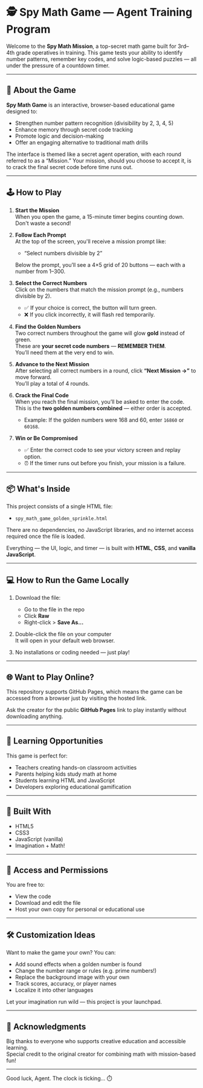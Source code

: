 # 🕵️ Spy Math Game — Agent Training Program

Welcome to the **Spy Math Mission**, a top-secret math game built for 3rd–4th grade operatives in training. This game tests your ability to identify number patterns, remember key codes, and solve logic-based puzzles — all under the pressure of a countdown timer.

---

## 🎯 About the Game

**Spy Math Game** is an interactive, browser-based educational game designed to:
- Strengthen number pattern recognition (divisibility by 2, 3, 4, 5)
- Enhance memory through secret code tracking
- Promote logic and decision-making
- Offer an engaging alternative to traditional math drills

The interface is themed like a secret agent operation, with each round referred to as a “Mission.” Your mission, should you choose to accept it, is to crack the final secret code before time runs out.

---

## 🕹️ How to Play

1. **Start the Mission**  
   When you open the game, a 15-minute timer begins counting down. Don't waste a second!

2. **Follow Each Prompt**  
   At the top of the screen, you'll receive a mission prompt like:
   - “Select numbers divisible by 2”

   Below the prompt, you’ll see a 4×5 grid of 20 buttons — each with a number from 1–300.

3. **Select the Correct Numbers**  
   Click on the numbers that match the mission prompt (e.g., numbers divisible by 2).  
   - ✅ If your choice is correct, the button will turn green.
   - ❌ If you click incorrectly, it will flash red temporarily.

4. **Find the Golden Numbers**  
   Two correct numbers throughout the game will glow **gold** instead of green.  
   These are **your secret code numbers** — **REMEMBER THEM**.  
   You’ll need them at the very end to win.

5. **Advance to the Next Mission**  
   After selecting all correct numbers in a round, click **“Next Mission →”** to move forward.  
   You’ll play a total of 4 rounds.

6. **Crack the Final Code**  
   When you reach the final mission, you’ll be asked to enter the code.  
   This is the **two golden numbers combined** — either order is accepted.  
   - Example: If the golden numbers were 168 and 60, enter `16860` or `60168`.

7. **Win or Be Compromised**  
   - ✅ Enter the correct code to see your victory screen and replay option.
   - ⏰ If the timer runs out before you finish, your mission is a failure.

---

## 📦 What's Inside

This project consists of a single HTML file:
- `spy_math_game_golden_sprinkle.html`

There are no dependencies, no JavaScript libraries, and no internet access required once the file is loaded.

Everything — the UI, logic, and timer — is built with **HTML**, **CSS**, and **vanilla JavaScript**.

---

## 💻 How to Run the Game Locally

1. Download the file:
   - Go to the file in the repo
   - Click **Raw**
   - Right-click > **Save As...**

2. Double-click the file on your computer  
   It will open in your default web browser.

3. No installations or coding needed — just play!

---

## 🌐 Want to Play Online?

This repository supports GitHub Pages, which means the game can be accessed from a browser just by visiting the hosted link.

Ask the creator for the public **GitHub Pages** link to play instantly without downloading anything.

---

## 👀 Learning Opportunities

This game is perfect for:
- Teachers creating hands-on classroom activities
- Parents helping kids study math at home
- Students learning HTML and JavaScript
- Developers exploring educational gamification

---

## 🧠 Built With

- HTML5
- CSS3
- JavaScript (vanilla)
- Imagination + Math!

---

## 🔐 Access and Permissions

You are free to:
- View the code
- Download and edit the file
- Host your own copy for personal or educational use


---

## 🛠️ Customization Ideas

Want to make the game your own? You can:
- Add sound effects when a golden number is found
- Change the number range or rules (e.g. prime numbers!)
- Replace the background image with your own
- Track scores, accuracy, or player names
- Localize it into other languages

Let your imagination run wild — this project is your launchpad.

---

## 🙏 Acknowledgments

Big thanks to everyone who supports creative education and accessible learning.  
Special credit to the original creator for combining math with mission-based fun!

---

Good luck, Agent. The clock is ticking... ⏱️
